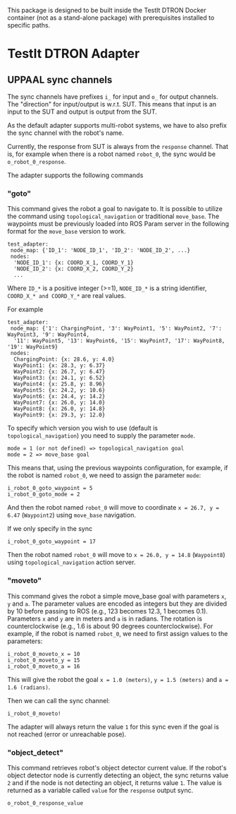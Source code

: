 This package is designed to be built inside the TestIt DTRON Docker container (not as a stand-alone package) with prerequisites installed to specific paths.
# TestIt DTRON Adapter
## UPPAAL sync channels
The sync channels have prefixes `i_` for input and `o_` for output channels. The "direction" for input/output is w.r.t. SUT. This means that input is an input to the SUT and output is output from the SUT.

As the default adapter supports multi-robot systems, we have to also prefix the sync channel with the robot's name.

Currently, the response from SUT is always from the `response` channel. That is, for example when there is a robot named `robot_0`, the sync would be `o_robot_0_response`.

The adapter supports the following commands
### "goto"
This command gives the robot a goal to navigate to. It is possible to utilize the command using `topological_navigation` or traditional `move_base`. The waypoints must be previously loaded into ROS Param server in the following format for the `move_base` version to work.
```
test_adapter:
 node_map: {'ID_1': 'NODE_ID_1', 'ID_2': 'NODE_ID_2', ...}
 nodes:
  'NODE_ID_1': {x: COORD_X_1, COORD_Y_1}
  'NODE_ID_2': {x: COORD_X_2, COORD_Y_2}
  ...
```
Where `ID_*` is a positive integer (>=1), `NODE_ID_*` is a string identifier, `COORD_X_* and COORD_Y_*` are real values.

For example
```
test_adapter:
 node_map: {'1': ChargingPoint, '3': WayPoint1, '5': WayPoint2, '7': WayPoint3, '9': WayPoint4,
  '11': WayPoint5, '13': WayPoint6, '15': WayPoint7, '17': WayPoint8, '19': WayPoint9}
 nodes:
  ChargingPoint: {x: 28.6, y: 4.0}
  WayPoint1: {x: 28.3, y: 6.37}
  WayPoint2: {x: 26.7, y: 6.47}
  WayPoint3: {x: 24.1, y: 6.52}
  WayPoint4: {x: 25.8, y: 8.96}
  WayPoint5: {x: 24.2, y: 10.6}
  WayPoint6: {x: 24.4, y: 14.2}
  WayPoint7: {x: 26.0, y: 14.0}
  WayPoint8: {x: 26.0, y: 14.8}
  WayPoint9: {x: 29.3, y: 12.0}
```
To specify which version you wish to use (default is `topological_navigation`) you need to supply the parameter `mode`.
```
mode = 1 (or not defined) => topological_navigation goal
mode = 2 => move_base goal
```
This means that, using the previous waypoints configuration, for example, if the robot is named `robot_0`, we need to assign the parameter `mode`:
```
i_robot_0_goto_waypoint = 5
i_robot_0_goto_mode = 2
```
And then the robot named `robot_0` will move to coordinate `x = 26.7, y = 6.47` (`Waypoint2`) using `move_base` navigation.

If we only specify in the sync
```
i_robot_0_goto_waypoint = 17
```
Then the robot named `robot_0` will move to `x = 26.0, y = 14.8` (`Waypoint8`) using `topological_navigation` action server.

### "moveto"
This command gives the robot a simple move_base goal with parameters `x`, `y` and `a`.
The parameter values are encoded as integers but they are divided by 10 before passing to ROS (e.g., 123 becomes 12.3, 1 becomes 0.1).
Parameters `x` and `y` are in meters and `a` is in radians. The rotation is counterclockwise (e.g., 1.6 is about 90 degrees counterclockwise).
For example, if the robot is named `robot_0`, we need to first assign values to the parameters:
```
i_robot_0_moveto_x = 10
i_robot_0_moveto_y = 15
i_robot_0_moveto_a = 16
```
This will give the robot the goal `x = 1.0 (meters)`, `y = 1.5 (meters)` and `a = 1.6 (radians)`.

Then we can call the sync channel:
```
i_robot_0_moveto!
```
The adapter will always return the value `1` for this sync even if the goal is not reached (error or unreachable pose).

### "object_detect"
This command retrieves robot's object detector current value.
If the robot's object detector node is currently detecting an object, the sync returns value `2` and if the node is not detecting an object, it returns value `1`.
The value is returned as a variable called `value` for the `response` output sync.
```
o_robot_0_response_value
```
